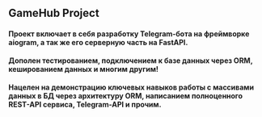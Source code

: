 ## GameHub Project
#### Проект включает в себя разработку Telegram-бота на фреймворке aiogram, а так же его серверную часть на FastAPI.
**Дополен тестированием, подключением к базе данных через ORM, кешированием данных и многим другим!** 
#### Нацелен на демонстрацию ключевых навыков работы с массивами данных в БД через архитектуру ORM, написанием полноценного REST-API сервиса, Telegram-API и прочим.
